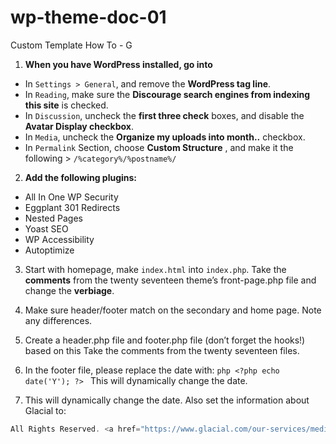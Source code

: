 # wp-theme-doc-01
Custom Template How To - G


1. __When you have WordPress installed, go into__
- In `Settings > General`, and remove the __WordPress tag line__.
- In `Reading`, make sure the __Discourage search engines from indexing this site__ is checked.
- In `Discussion`, uncheck the __first three check__ boxes, and disable the __Avatar Display checkbox__. 
- In `Media`, uncheck the __Organize my uploads into month..__ checkbox. 
- In `Permalink` Section, choose __Custom Structure__ , and make it the following > ```/%category%/%postname%/```

2. __Add the following plugins:__
- All In One WP Security
- Eggplant 301 Redirects
- Nested Pages
- Yoast SEO
- WP Accessibility
- Autoptimize

3. Start with homepage, make `index.html` into `index.php`. Take the __comments__ from the twenty seventeen theme’s front-page.php file and change the __verbiage__.

4. Make sure header/footer match on the secondary and home page. Note any differences. 

5. Create a header.php file and footer.php file (don’t forget the hooks!) based on this Take the comments from the twenty seventeen files. 

6. In the footer file, please replace the date with: ```php <?php echo date('Y'); ?> ``` This will dynamically change the date. 

7. This will dynamically change the date. Also set the information about Glacial to:
```php
All Rights Reserved. <a href="https://www.glacial.com/our-services/medical-website-design/" target="_blank" title="Medical Website Design">Medical website design</a> by <a href="http://www.glacial.com" title="Glacial Multimedia" target="_blank">Glacial Multimedia</a> &copy;
```
